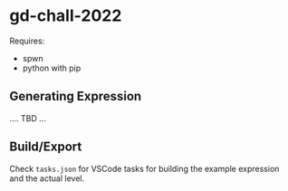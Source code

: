 # gd-chall-2022

Requires:

* spwn
* python with pip

## Generating Expression

.... TBD ...

## Build/Export

Check `tasks.json` for VSCode tasks for building the example expression and the actual level.